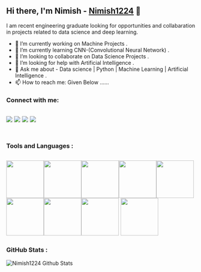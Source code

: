 

## Hi there, I'm Nimish - [Nimish1224](.)  👋

I am recent engineering graduate looking for opportunities and collabaration in projects related to data science and deep learning. 
<!--- **Nimish1224/Nimish1224** is a ✨ _special_ ✨ repository because its `README.md` (this file) appears on your GitHub profile. 
<img src="https://github.com/Nimish1224/Nimish1224/blob/master/NIM.png">
<!--- Here are some ideas to get you started: 
--->
- 🔭 I’m currently working on Machine Projects .
- 🌱 I’m currently learning CNN-(Convolutional Neural Network) . 
- 👯 I’m looking to collaborate on Data Science Projects . 
- 🤔 I’m looking for help with Artificial Intelligence .
- 💬 Ask me about - Data science | Python | Machine Learning | Artificial Intelligence .
- 📫 How to reach me: Given Below ......

### Connect with me:

[<img src="https://img.shields.io/badge/twitter-%231DA1F2.svg?&style=for-the-badge&logo=twitter&logoColor=white" />](https://twitter.com/home) [<img src="https://img.shields.io/badge/linkedin-%230077B5.svg?&style=for-the-badge&logo=linkedin&logoColor=white" />](https://www.linkedin.com/in/nimish-nagapure-8b6792191/) [<img src = "https://img.shields.io/badge/instagram-%23E4405F.svg?&style=for-the-badge&logo=instagram&logoColor=white">](https://www.instagram.com/nimish_n24/) [<img src = "https://img.shields.io/badge/facebook-%231877F2.svg?&style=for-the-badge&logo=facebook&logoColor=white">](https://www.facebook.com/nimish.nagapure/) 
<br><br/>
---

### Tools and Languages :

<img src="https://media.giphy.com/media/KzWMBa9V3z8jHJCEC7/giphy.gif" width="100"><img src="https://i.giphy.com/media/IdyAQJVN2kVPNUrojM/200.webp" width="100"><img src="https://media.giphy.com/media/jnDKffgCfGYOp6cMTK/giphy.gif" width="100"><img src="https://media.giphy.com/media/VHrQpI7wyshyz1CwcL/giphy.gif" width="100"><img src="https://media.giphy.com/media/XAxylRMCdpbEWUAvr8/giphy.gif" width="100"><img src="https://media.giphy.com/media/fsEaZldNC8A1PJ3mwp/giphy.gif" width="100"><img src="https://i.giphy.com/media/LMt9638dO8dftAjtco/200.webp" width="100"><img src="https://i.giphy.com/media/KzJkzjggfGN5Py6nkT/200.webp" width="100"> <img src="https://media.giphy.com/media/kH1DBkPNyZPOk0BxrM/giphy.gif" width="100">
<br />
---
### GitHub Stats :

<img align="left" alt="Nimish1224 Github Stats" src="https://github-readme-stats.vercel.app/api?username=Nimish1224&show_icons=true&hide_border=true&theme=radical" />

